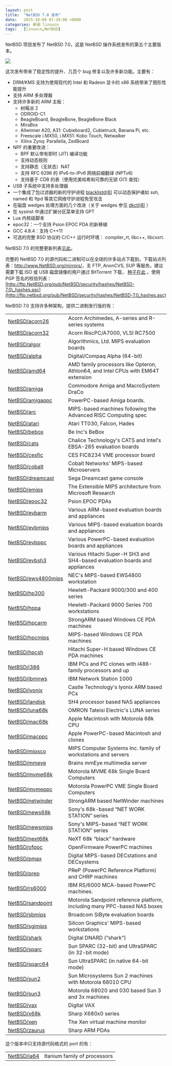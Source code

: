 ```yaml
---
layout: post
title:	"NetBSD 7.0 发布"
date:	2015-10-09 07:29:00 +0800 
categories:	新闻 linuxcn 
tags:	[linuxcn,NetBSD]
---
```



NetBSD 项目发布了 NetBSD 7.0，这是 NetBSD 操作系统发布的第五个主要版本。


![](/Asserts/Images//attachment/album/201510/09/000644i4kg447p4vb46z66.png)


这次发布带来了稳定性的提升、几百个 bug 修复以及许多新功能。主要有：


* DRM/KMS 支持为使用现代的 Intel 和 Radeon 显卡的 x86 系统带来了图形性能提升
* 支持 ARM 多处理器
* 支持许多新的 ARM 主板：
	+ 树莓派 2
	+ ODROID-C1
	+ BeagleBoard, BeagleBone, BeagleBone Black
	+ MiraBox
	+ Allwinner A20, A31: Cubieboard2, Cubietruck, Banana Pi, etc.
	+ Freescale i.MX50, i.MX51: Kobo Touch, Netwalker
	+ Xilinx Zynq: Parallella, ZedBoard
* NPF 的重要改进：
	+ BPF 默认带有即时 (JIT) 编译功能
	+ 支持动态规则
	+ 支持静态（无状态）NAT
	+ 支持 RFC 6296 的 IPv6-to-IPv6 网络前缀翻译 (NPTv6)
	+ 支持基于 CDB 的表（使用完美哈希和可靠的无锁 O(1) 查找）
* USB 子系统中支持多处理器
* 一个集成了包过滤器的新的守护进程 [blacklistd(8)](http://man.netbsd.org/7.0/usr/share/man/html8//blacklistd.html) 可以动态保护诸如 ssh, named 和 ftpd 等其它网络守护进程免受攻击
* 在磁盘 wedges 处理方面的几个改进（关于 wedges 参见 [dkctl(8)](http://man.netbsd.org/7.0/usr/share/man/html8//dkctl.html) ）
* 在 sysinst 中通过扩展分区菜单支持 GPT
* Lua 内核级脚本
* epoc32：一个支持 Psion EPOC PDA 的新移植
* GCC 4.8.4：支持 C++11
* 可选的完整 BSD 协议的 C/C++ 运行时环境： compiler\_rt, libc++, libcxxrt.


NetBSD 7.0 的完整更新列表[见此](http://www.netbsd.org/releases/formal-7/NetBSD-7.0.html#major-changes)。


完整的 NetBSD 7.0 的源代码和二进制可以在全球的许多站点下载到。下载站点列表：<http://www.NetBSD.org/mirrors/>，支 FTP, AnonCVS, SUP 等服务。建议需要下载 ISO 或 USB 磁盘镜像的用户通过 BitTorrent 下载， [种子在此](http://www.netbsd.org/mirrors/torrents/) 。使用 PGP 签名的校验列表： [http://ftp.NetBSD.org/pub/NetBSD/security/hashes/NetBSD-7.0\_hashes.asc](http://ftp.netbsd.org/pub/NetBSD/security/hashes/NetBSD-7.0_hashes.asc)


NetBSD 7.0 支持许多种架构，提供二进制发行版的有：




|  |  |
| --- | --- |
| [NetBSD/acorn26](http://www.netbsd.org/ports/acorn26/) | Acorn Archimedes, A-series and R-series systems |
| [NetBSD/acorn32](http://www.netbsd.org/ports/acorn32/) | Acorn RiscPC/A7000, VLSI RC7500 |
| [NetBSD/algor](http://www.netbsd.org/ports/algor/) | Algorithmics, Ltd. MIPS evaluation boards |
| [NetBSD/alpha](http://www.netbsd.org/ports/alpha/) | Digital/Compaq Alpha (64-bit) |
| [NetBSD/amd64](http://www.netbsd.org/ports/amd64/) | AMD family processors like Opteron, Athlon64, and Intel CPUs with EM64T extension |
| [NetBSD/amiga](http://www.netbsd.org/ports/amiga/) | Commodore Amiga and MacroSystem DraCo |
| [NetBSD/amigappc](http://www.netbsd.org/ports/amigappc/) | PowerPC-based Amiga boards. |
| [NetBSD/arc](http://www.netbsd.org/ports/arc/) | MIPS-based machines following the Advanced RISC Computing spec |
| [NetBSD/atari](http://www.netbsd.org/ports/atari/) | Atari TT030, Falcon, Hades |
| [NetBSD/bebox](http://www.netbsd.org/ports/bebox/) | Be Inc's BeBox |
| [NetBSD/cats](http://www.netbsd.org/ports/cats/) | Chalice Technology's CATS and Intel's EBSA-285 evaluation boards |
| [NetBSD/cesfic](http://www.netbsd.org/ports/cesfic/) | CES FIC8234 VME processor board |
| [NetBSD/cobalt](http://www.netbsd.org/ports/cobalt/) | Cobalt Networks' MIPS-based Microservers |
| [NetBSD/dreamcast](http://www.netbsd.org/ports/dreamcast/) | Sega Dreamcast game console |
| [NetBSD/emips](http://www.netbsd.org/ports/emips/) | The Extensible MIPS architecture from Microsoft Research |
| [NetBSD/epoc32](http://www.netbsd.org/ports/epoc32/) | Psion EPOC PDAs |
| [NetBSD/evbarm](http://www.netbsd.org/ports/evbarm/) | Various ARM-based evaluation boards and appliances |
| [NetBSD/evbmips](http://www.netbsd.org/ports/evbmips/) | Various MIPS-based evaluation boards and appliances |
| [NetBSD/evbppc](http://www.netbsd.org/ports/evbppc/) | Various PowerPC-based evaluation boards and appliances |
| [NetBSD/evbsh3](http://www.netbsd.org/ports/evbsh3/) | Various Hitachi Super-H SH3 and SH4-based evaluation boards and appliances |
| [NetBSD/ews4800mips](http://www.netbsd.org/ports/ews4800mips/) | NEC's MIPS-based EWS4800 workstation |
| [NetBSD/hp300](http://www.netbsd.org/ports/hp300/) | Hewlett-Packard 9000/300 and 400 series |
| [NetBSD/hppa](http://www.netbsd.org/ports/hppa/) | Hewlett-Packard 9000 Series 700 workstations |
| [NetBSD/hpcarm](http://www.netbsd.org/ports/hpcarm/) | StrongARM based Windows CE PDA machines |
| [NetBSD/hpcmips](http://www.netbsd.org/ports/hpcmips/) | MIPS-based Windows CE PDA machines |
| [NetBSD/hpcsh](http://www.netbsd.org/ports/hpcsh/) | Hitachi Super-H based Windows CE PDA machines |
| [NetBSD/i386](http://www.netbsd.org/ports/i386/) | IBM PCs and PC clones with i486-family processors and up |
| [NetBSD/ibmnws](http://www.netbsd.org/ports/ibmnws/) | IBM Network Station 1000 |
| [NetBSD/iyonix](http://www.netbsd.org/ports/iyonix/) | Castle Technology's Iyonix ARM based PCs |
| [NetBSD/landisk](http://www.netbsd.org/ports/landisk/) | SH4 processor based NAS appliances |
| [NetBSD/luna68k](http://www.netbsd.org/ports/luna68k/) | OMRON Tateisi Electric's LUNA series |
| [NetBSD/mac68k](http://www.netbsd.org/ports/mac68k/) | Apple Macintosh with Motorola 68k CPU |
| [NetBSD/macppc](http://www.netbsd.org/ports/macppc/) | Apple PowerPC-based Macintosh and clones |
| [NetBSD/mipsco](http://www.netbsd.org/ports/mipsco/) | MIPS Computer Systems Inc. family of workstations and servers |
| [NetBSD/mmeye](http://www.netbsd.org/ports/mmeye/) | Brains mmEye multimedia server |
| [NetBSD/mvme68k](http://www.netbsd.org/ports/mvme68k/) | Motorola MVME 68k Single Board Computers |
| [NetBSD/mvmeppc](http://www.netbsd.org/ports/mvmeppc/) | Motorola PowerPC VME Single Board Computers |
| [NetBSD/netwinder](http://www.netbsd.org/ports/netwinder/) | StrongARM based NetWinder machines |
| [NetBSD/news68k](http://www.netbsd.org/ports/news68k/) | Sony's 68k-based “NET WORK STATION” series |
| [NetBSD/newsmips](http://www.netbsd.org/ports/newsmips/) | Sony's MIPS-based “NET WORK STATION” series |
| [NetBSD/next68k](http://www.netbsd.org/ports/next68k/) | NeXT 68k “black” hardware |
| [NetBSD/ofppc](http://www.netbsd.org/ports/ofppc/) | OpenFirmware PowerPC machines |
| [NetBSD/pmax](http://www.netbsd.org/ports/pmax/) | Digital MIPS-based DECstations and DECsystems |
| [NetBSD/prep](http://www.netbsd.org/ports/prep/) | PReP (PowerPC Reference Platform) and CHRP machines |
| [NetBSD/rs6000](http://www.netbsd.org/ports/rs6000/) | IBM RS/6000 MCA-based PowerPC machines. |
| [NetBSD/sandpoint](http://www.netbsd.org/ports/sandpoint/) | Motorola Sandpoint reference platform, including many PPC-based NAS boxes |
| [NetBSD/sbmips](http://www.netbsd.org/ports/sbmips/) | Broadcom SiByte evaluation boards |
| [NetBSD/sgimips](http://www.netbsd.org/ports/sgimips/) | Silicon Graphics' MIPS-based workstations |
| [NetBSD/shark](http://www.netbsd.org/ports/shark/) | Digital DNARD (“shark”) |
| [NetBSD/sparc](http://www.netbsd.org/ports/sparc/) | Sun SPARC (32-bit) and UltraSPARC (in 32-bit mode) |
| [NetBSD/sparc64](http://www.netbsd.org/ports/sparc64/) | Sun UltraSPARC (in native 64-bit mode) |
| [NetBSD/sun2](http://www.netbsd.org/ports/sun2/) | Sun Microsystems Sun 2 machines with Motorola 68010 CPU |
| [NetBSD/sun3](http://www.netbsd.org/ports/sun3/) | Motorola 68020 and 030 based Sun 3 and 3x machines |
| [NetBSD/vax](http://www.netbsd.org/ports/vax/) | Digital VAX |
| [NetBSD/x68k](http://www.netbsd.org/ports/x68k/) | Sharp X680x0 series |
| [NetBSD/xen](http://www.netbsd.org/ports/xen/) | The Xen virtual machine monitor |
| [NetBSD/zaurus](http://www.netbsd.org/ports/zaurus/) | Sharp ARM PDAs |


 这个版本中只支持源代码格式的 port 的有：




|  |  |
| --- | --- |
| [NetBSD/ia64](http://www.netbsd.org/ports/ia64/) | Itanium family of processors |
